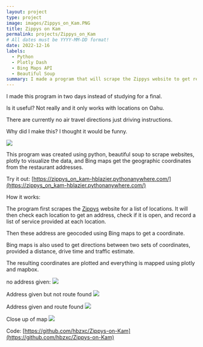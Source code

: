 ```yaml
---
layout: project
type: project
image: images/Zippys_on_Kam.PNG
title: Zippys on Kam 
permalink: projects/Zippys_on_Kam
# All dates must be YYYY-MM-DD format!
date: 2022-12-16
labels:
  - Python
  - Plotly Dash
  - Bing Maps API
  - Beautiful Soup
summary: I made a program that will scrape the Zippys website to get restaurant locations and then route you to the nearest Zippys on Kamehameha hwy.
---
```


I made this program in two days instead of studying for a final.

Is it useful? Not really and it only works with locations on Oahu. 

There are currently no air travel directions just driving instructions.

Why did I make this? I thought it would be funny.

<img class="ui image" src="{{ site.baseurl }}/images/Zippys_on_Kam.PNG">

This program was created using python, beautiful soup to scrape websites, plotly to visualize the data, and Bing maps get the geographic coordinates from the restaurant addresses.

Try it out: [https://zippys_on_kam-hblazier.pythonanywhere.com/](https://zippys_on_kam-hblazier.pythonanywhere.com/)

How it works:

The program first scrapes the [Zippys](https://www.zippys.com/) website for a list of locations. 
It will then check each location to get an address, check if it is open, and record a list of service provided at each location.

Then these address are geocoded using Bing maps to get a coordinate.

Bing maps is also used to get directions between two sets of coordinates, provided a distance, drive time and traffic estimate.

The resulting coordinates are plotted and everything is mapped using plotly and mapbox.

no address given:
<img class="ui image" src="{{ site.baseurl }}/images/Kam_Zip_none.PNG">

Address given but not route found
<img class="ui image" src="{{ site.baseurl }}/images/Kam_Zip_vaddress.PNG">

Address given and route found
<img class="ui image" src="{{ site.baseurl }}/images/Kam_Zip_valid.PNG">

Close up of map
<img class="ui image" src="{{ site.baseurl }}/images/Kam_Zip_Close.PNG">

Code: [https://github.com/hbzxc/Zippys-on-Kam](https://github.com/hbzxc/Zippys-on-Kam)


